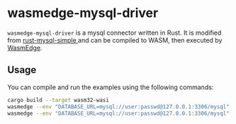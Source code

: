 # wasmedge-mysql-driver

`wasmedge-mysql-driver` is a mysql connector written in Rust. It is modified from [rust-mysql-simple
](https://github.com/blackbeam/rust-mysql-simple) and can be compiled to WASM, then executed by [WasmEdge](https://github.com/WasmEdge/WasmEdge).

## Usage

You can compile and run the examples using the following commands:

```bash
cargo build --target wasm32-wasi
wasmedge --env "DATABASE_URL=mysql://user:passwd@127.0.0.1:3306/mysql" target/wasm32-wasi/debug/query.wasm
wasmedge --env "DATABASE_URL=mysql://user:passwd@127.0.0.1:3306/mysql" target/wasm32-wasi/debug/insert.wasm
```
